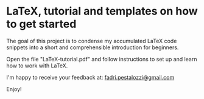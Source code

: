 # LaTeX, tutorial and templates on how to get started

The goal of this project is to condense my accumulated LaTeX code snippets into a short and comprehensible introduction for beginners.

Open the file "LaTeX-tutorial.pdf" and follow instructions to set up and learn how to work with LaTeX.

I'm happy to receive your feedback at:
fadri.pestalozzi@gmail.com

Enjoy!
